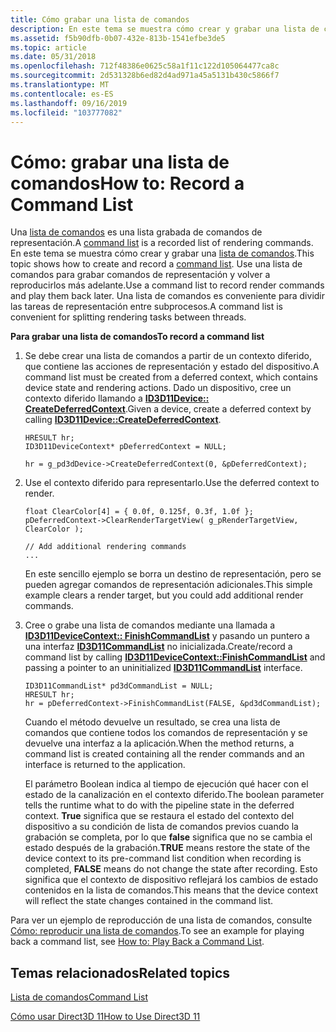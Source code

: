 ```yaml
---
title: Cómo grabar una lista de comandos
description: En este tema se muestra cómo crear y grabar una lista de comandos.
ms.assetid: f5b90dfb-0b07-432e-813b-1541efbe3de5
ms.topic: article
ms.date: 05/31/2018
ms.openlocfilehash: 712f48386e0625c58a1f11c122d105064477ca8c
ms.sourcegitcommit: 2d531328b6ed82d4ad971a45a5131b430c5866f7
ms.translationtype: MT
ms.contentlocale: es-ES
ms.lasthandoff: 09/16/2019
ms.locfileid: "103777082"
---
```

# <a name="how-to-record-a-command-list"></a><span data-ttu-id="fe1c4-103">Cómo: grabar una lista de comandos</span><span class="sxs-lookup"><span data-stu-id="fe1c4-103">How to: Record a Command List</span></span>

<span data-ttu-id="fe1c4-104">Una [lista de comandos](overviews-direct3d-11-render-multi-thread-command-list.md) es una lista grabada de comandos de representación.</span><span class="sxs-lookup"><span data-stu-id="fe1c4-104">A [command list](overviews-direct3d-11-render-multi-thread-command-list.md) is a recorded list of rendering commands.</span></span> <span data-ttu-id="fe1c4-105">En este tema se muestra cómo crear y grabar una [lista de comandos](overviews-direct3d-11-render-multi-thread-command-list.md).</span><span class="sxs-lookup"><span data-stu-id="fe1c4-105">This topic shows how to create and record a [command list](overviews-direct3d-11-render-multi-thread-command-list.md).</span></span> <span data-ttu-id="fe1c4-106">Use una lista de comandos para grabar comandos de representación y volver a reproducirlos más adelante.</span><span class="sxs-lookup"><span data-stu-id="fe1c4-106">Use a command list to record render commands and play them back later.</span></span> <span data-ttu-id="fe1c4-107">Una lista de comandos es conveniente para dividir las tareas de representación entre subprocesos.</span><span class="sxs-lookup"><span data-stu-id="fe1c4-107">A command list is convenient for splitting rendering tasks between threads.</span></span>

<span data-ttu-id="fe1c4-108">**Para grabar una lista de comandos**</span><span class="sxs-lookup"><span data-stu-id="fe1c4-108">**To record a command list**</span></span>

1.  <span data-ttu-id="fe1c4-109">Se debe crear una lista de comandos a partir de un contexto diferido, que contiene las acciones de representación y estado del dispositivo.</span><span class="sxs-lookup"><span data-stu-id="fe1c4-109">A command list must be created from a deferred context, which contains device state and rendering actions.</span></span> <span data-ttu-id="fe1c4-110">Dado un dispositivo, cree un contexto diferido llamando a [**ID3D11Device:: CreateDeferredContext**](/windows/desktop/api/D3D11/nf-d3d11-id3d11device-createdeferredcontext).</span><span class="sxs-lookup"><span data-stu-id="fe1c4-110">Given a device, create a deferred context by calling [**ID3D11Device::CreateDeferredContext**](/windows/desktop/api/D3D11/nf-d3d11-id3d11device-createdeferredcontext).</span></span>

    ```
    HRESULT hr;
    ID3D11DeviceContext* pDeferredContext = NULL;

    hr = g_pd3dDevice->CreateDeferredContext(0, &pDeferredContext);
    ```

    

2.  <span data-ttu-id="fe1c4-111">Use el contexto diferido para representarlo.</span><span class="sxs-lookup"><span data-stu-id="fe1c4-111">Use the deferred context to render.</span></span>

    ```
    float ClearColor[4] = { 0.0f, 0.125f, 0.3f, 1.0f };
    pDeferredContext->ClearRenderTargetView( g_pRenderTargetView, ClearColor );
        
    // Add additional rendering commands
    ...
    ```

    

    <span data-ttu-id="fe1c4-112">En este sencillo ejemplo se borra un destino de representación, pero se pueden agregar comandos de representación adicionales.</span><span class="sxs-lookup"><span data-stu-id="fe1c4-112">This simple example clears a render target, but you could add additional render commands.</span></span>

3.  <span data-ttu-id="fe1c4-113">Cree o grabe una lista de comandos mediante una llamada a [**ID3D11DeviceContext:: FinishCommandList**](/windows/desktop/api/D3D11/nf-d3d11-id3d11devicecontext-finishcommandlist) y pasando un puntero a una interfaz [**ID3D11CommandList**](/windows/desktop/api/D3D11/nn-d3d11-id3d11commandlist) no inicializada.</span><span class="sxs-lookup"><span data-stu-id="fe1c4-113">Create/record a command list by calling [**ID3D11DeviceContext::FinishCommandList**](/windows/desktop/api/D3D11/nf-d3d11-id3d11devicecontext-finishcommandlist) and passing a pointer to an uninitialized [**ID3D11CommandList**](/windows/desktop/api/D3D11/nn-d3d11-id3d11commandlist) interface.</span></span>

    ```
    ID3D11CommandList* pd3dCommandList = NULL;
    HRESULT hr;
    hr = pDeferredContext->FinishCommandList(FALSE, &pd3dCommandList);
    ```

    

    <span data-ttu-id="fe1c4-114">Cuando el método devuelve un resultado, se crea una lista de comandos que contiene todos los comandos de representación y se devuelve una interfaz a la aplicación.</span><span class="sxs-lookup"><span data-stu-id="fe1c4-114">When the method returns, a command list is created containing all the render commands and an interface is returned to the application.</span></span>

    <span data-ttu-id="fe1c4-115">El parámetro Boolean indica al tiempo de ejecución qué hacer con el estado de la canalización en el contexto diferido.</span><span class="sxs-lookup"><span data-stu-id="fe1c4-115">The boolean parameter tells the runtime what to do with the pipeline state in the deferred context.</span></span> <span data-ttu-id="fe1c4-116">**True** significa que se restaura el estado del contexto del dispositivo a su condición de lista de comandos previos cuando la grabación se completa, por lo que **false** significa que no se cambia el estado después de la grabación.</span><span class="sxs-lookup"><span data-stu-id="fe1c4-116">**TRUE** means restore the state of the device context to its pre-command list condition when recording is completed, **FALSE** means do not change the state after recording.</span></span> <span data-ttu-id="fe1c4-117">Esto significa que el contexto de dispositivo reflejará los cambios de estado contenidos en la lista de comandos.</span><span class="sxs-lookup"><span data-stu-id="fe1c4-117">This means that the device context will reflect the state changes contained in the command list.</span></span>

<span data-ttu-id="fe1c4-118">Para ver un ejemplo de reproducción de una lista de comandos, consulte [Cómo: reproducir una lista de comandos](overviews-direct3d-11-render-multi-thread-command-list-play.md).</span><span class="sxs-lookup"><span data-stu-id="fe1c4-118">To see an example for playing back a command list, see [How to: Play Back a Command List](overviews-direct3d-11-render-multi-thread-command-list-play.md).</span></span>

## <a name="related-topics"></a><span data-ttu-id="fe1c4-119">Temas relacionados</span><span class="sxs-lookup"><span data-stu-id="fe1c4-119">Related topics</span></span>

<dl> <dt>

[<span data-ttu-id="fe1c4-120">Lista de comandos</span><span class="sxs-lookup"><span data-stu-id="fe1c4-120">Command List</span></span>](overviews-direct3d-11-render-multi-thread-command-list.md)
</dt> <dt>

[<span data-ttu-id="fe1c4-121">Cómo usar Direct3D 11</span><span class="sxs-lookup"><span data-stu-id="fe1c4-121">How to Use Direct3D 11</span></span>](how-to-use-direct3d-11.md)
</dt> </dl>

 

 




